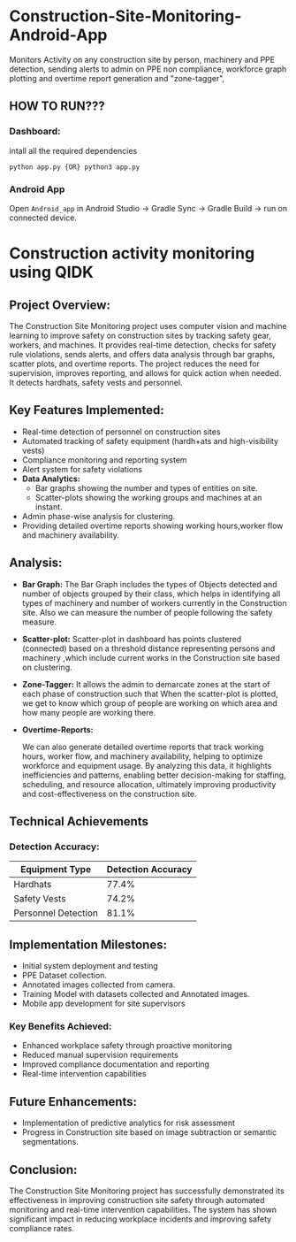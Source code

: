 # Construction-Site-Monitoring-Android-App
Monitors Activity on any construction site by person, machinery and PPE detection, sending alerts to admin on PPE non compliance, workforce graph plotting and overtime report generation and "zone-tagger",

## HOW TO RUN???

### Dashboard:
intall all the required dependencies

```
python app.py {OR} python3 app.py
```

### Android App
Open `Android_app` in Android Studio ->  Gradle Sync -> Gradle Build -> run on connected device.

# **Construction activity monitoring using QIDK**

## Project Overview:

The Construction Site Monitoring project uses computer vision and machine learning to improve safety on construction sites by tracking safety gear, workers, and machines. It provides real-time detection, checks for safety rule violations, sends alerts, and offers data analysis through bar graphs, scatter plots, and overtime reports. The project reduces the need for supervision, improves reporting, and allows for quick action when needed. It detects hardhats, safety vests and personnel.

## Key Features Implemented:

- Real-time detection of personnel on construction sites
- Automated tracking of safety equipment (hardh+ats and high-visibility vests)
- Compliance monitoring and reporting system
- Alert system for safety violations
- **Data Analytics:**
    - Bar graphs showing the number and types of entities on site.
    - Scatter-plots showing the working groups and machines at an instant.
- Admin phase-wise analysis for clustering.
- Providing detailed overtime reports showing working hours,worker flow and machinery availability.

## Analysis:

- **Bar Graph:**
The Bar Graph includes the types of Objects detected and number of objects grouped by their class, which helps in identifying all types of machinery and number of workers  currently in the Construction site. Also we can measure the number of people following the safety measure.
- **Scatter-plot:**
Scatter-plot in dashboard has points clustered (connected) based on a threshold distance representing  persons and machinery ,which include current works in the Construction site based on clustering.
- **Zone-Tagger:**
It allows the admin to demarcate zones at the start of each phase of construction such that When the scatter-plot is plotted, we get to know which group of people are working on which area and how many people are working there.
- **Overtime-Reports:**
    
    We can also generate detailed overtime reports that track working hours, worker flow, and machinery availability, helping to optimize workforce and equipment usage. By analyzing this data, it highlights inefficiencies and patterns, enabling better decision-making for staffing, scheduling, and resource allocation, ultimately improving productivity and cost-effectiveness on the construction site.
    

## Technical Achievements

### Detection Accuracy:

| Equipment Type | Detection Accuracy |
| --- | --- |
| Hardhats | 77.4% |
| Safety Vests | 74.2% |
| Personnel Detection | 81.1% |

## Implementation Milestones:

- Initial system deployment and testing
- PPE Dataset collection.
- Annotated images collected from camera.
- Training Model with datasets collected and Annotated images.
- Mobile app development for site supervisors

### Key Benefits Achieved:

- Enhanced workplace safety through proactive monitoring
- Reduced manual supervision requirements
- Improved compliance documentation and reporting
- Real-time intervention capabilities

## Future Enhancements:

- Implementation of predictive analytics for risk assessment
- Progress in Construction site based on image subtraction or semantic segmentations.

## Conclusion:

The Construction Site Monitoring project has successfully demonstrated its effectiveness in improving construction site safety through automated monitoring and real-time intervention capabilities. The system has shown significant impact in reducing workplace incidents and improving safety compliance rates.
